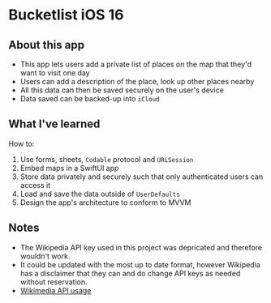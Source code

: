 #  Bucketlist iOS 16
## About this app
- This app lets users add a private list of places on the map that they'd want to visit one day
- Users can add a description of the place, look up other places nearby
- All this data can then be saved securely on the user's device
- Data saved can be backed-up into `iCloud`

## What I've learned
How to:
1. Use forms, sheets, `Codable` protocol and `URLSession` 
2. Embed maps in a SwiftUI app 
3. Store data privately and securely such that only authenticated users can access it
4. Load and save the data outside of `UserDefaults`
5. Design the app's architecture to conform to MVVM  

## Notes
- The Wikipedia API key used in this project was depricated and therefore wouldn't work.
- It could be updated with the most up to date format, however Wikipedia has a disclaimer that they can and do change
    API keys as needed without reservation. 
- [Wikimedia API usage](https://en.wikipedia.org/w/api.php)
